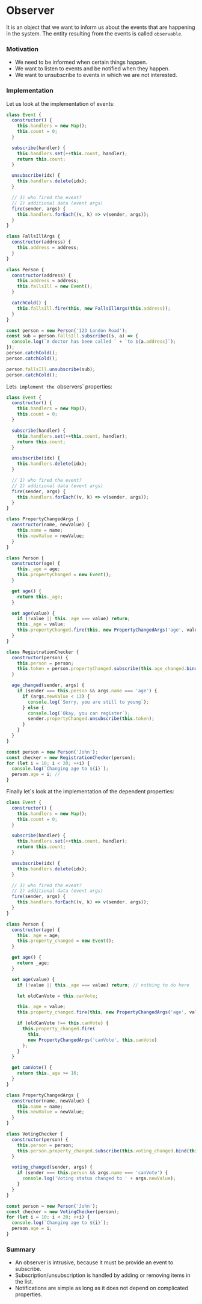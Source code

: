# Observer

It is an object that we want to inform us about the events that are happening in the system. The entity resulting from the events is called `observable`.

### Motivation

- We need to be informed when certain things happen.
- We want to listen to events and be notified when they happen.
- We want to unsubscribe to events in which we are not interested.

### Implementation

Let us look at the implementation of events:

```javascript
class Event {
  constructor() {
    this.handlers = new Map();
    this.count = 0;
  }

  subscribe(handler) {
    this.handlers.set(++this.count, handler);
    return this.count;
  }

  unsubscribe(idx) {
    this.handlers.delete(idx);
  }

  // 1) who fired the event?
  // 2) additional data (event args)
  fire(sender, args) {
    this.handlers.forEach((v, k) => v(sender, args));
  }
}

class FallsIllArgs {
  constructor(address) {
    this.address = address;
  }
}

class Person {
  constructor(address) {
    this.address = address;
    this.fallsIll = new Event();
  }

  catchCold() {
    this.fallsIll.fire(this, new FallsIllArgs(this.address));
  }
}

const person = new Person('123 London Road');
const sub = person.fallsIll.subscribe((s, a) => {
  console.log(`A doctor has been called ` + `to ${a.address}`);
});
person.catchCold();
person.catchCold();

person.fallsIll.unsubscribe(sub);
person.catchCold();
```

Let`s implement the `observers` properties:

```javascript
class Event {
  constructor() {
    this.handlers = new Map();
    this.count = 0;
  }

  subscribe(handler) {
    this.handlers.set(++this.count, handler);
    return this.count;
  }

  unsubscribe(idx) {
    this.handlers.delete(idx);
  }

  // 1) who fired the event?
  // 2) additional data (event args)
  fire(sender, args) {
    this.handlers.forEach((v, k) => v(sender, args));
  }
}

class PropertyChangedArgs {
  constructor(name, newValue) {
    this.name = name;
    this.newValue = newValue;
  }
}

class Person {
  constructor(age) {
    this._age = age;
    this.propertyChanged = new Event();
  }

  get age() {
    return this._age;
  }

  set age(value) {
    if (!value || this._age === value) return;
    this._age = value;
    this.propertyChanged.fire(this, new PropertyChangedArgs('age', value));
  }
}

class RegistrationChecker {
  constructor(person) {
    this.person = person;
    this.token = person.propertyChanged.subscribe(this.age_changed.bind(this));
  }

  age_changed(sender, args) {
    if (sender === this.person && args.name === 'age') {
      if (args.newValue < 13) {
        console.log(`Sorry, you are still to young`);
      } else {
        console.log(`Okay, you can register`);
        sender.propertyChanged.unsubscribe(this.token);
      }
    }
  }
}

const person = new Person('John');
const checker = new RegistrationChecker(person);
for (let i = 10; i < 20; ++i) {
  console.log(`Changing age to ${i}`);
  person.age = i; //
}
```

Finally let`s look at the implementation of the dependent properties:

```javascript
class Event {
  constructor() {
    this.handlers = new Map();
    this.count = 0;
  }

  subscribe(handler) {
    this.handlers.set(++this.count, handler);
    return this.count;
  }

  unsubscribe(idx) {
    this.handlers.delete(idx);
  }

  // 1) who fired the event?
  // 2) additional data (event args)
  fire(sender, args) {
    this.handlers.forEach((v, k) => v(sender, args));
  }
}

class Person {
  constructor(age) {
    this._age = age;
    this.property_changed = new Event();
  }

  get age() {
    return _age;
  }

  set age(value) {
    if (!value || this._age === value) return; // nothing to do here

    let oldCanVote = this.canVote;

    this._age = value;
    this.property_changed.fire(this, new PropertyChangedArgs('age', value));

    if (oldCanVote !== this.canVote) {
      this.property_changed.fire(
        this,
        new PropertyChangedArgs('canVote', this.canVote)
      );
    }
  }

  get canVote() {
    return this._age >= 16;
  }
}

class PropertyChangedArgs {
  constructor(name, newValue) {
    this.name = name;
    this.newValue = newValue;
  }
}

class VotingChecker {
  constructor(person) {
    this.person = person;
    this.person.property_changed.subscribe(this.voting_changed.bind(this));
  }

  voting_changed(sender, args) {
    if (sender === this.person && args.name === 'canVote') {
      console.log('Voting status changed to ' + args.newValue);
    }
  }
}

const person = new Person('John');
const checker = new VotingChecker(person);
for (let i = 10; i < 20; ++i) {
  console.log(`Changing age to ${i}`);
  person.age = i;
}
```

### Summary

- An observer is intrusive, because it must be provide an event to subscribe.
- Subscription/unsubscription is handled by adding or removing items in the list.
- Notifications are simple as long as it does not depend on complicated properties.
